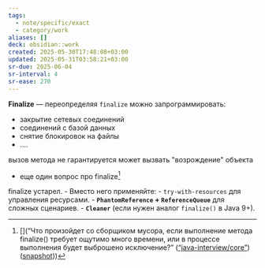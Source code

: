 ```yaml
---
tags:
  - note/specific/exact
  - category/work
aliases: []
deck: obsidian::work
created: 2025-05-30T17:48:08+03:00
updated: 2025-05-31T03:58:21+03:00
sr-due: 2025-06-04
sr-interval: 4
sr-ease: 270
---
```


**Finalize**
—
переопределяя `finalize` можно запрограммировать:
- закрытие сетевых соединений
- соединений с базой данных
- снятие блокировок на файлы
- ....

вызов метода не гарантируется
может вызвать "возрождение" объекта

- еще один вопрос про finalize[^1]

finalize устарел. - Вместо него применяйте:
    - `try-with-resources` для управления ресурсами.
    - **`PhantomReference` + `ReferenceQueue`** для сложных сценариев.
    - **`Cleaner`** (если нужен аналог `finalize()` в Java 9+).

[^1]: [](“Что произойдет со сборщиком мусора, если выполнение метода finalize() требует ощутимо много времени, или в процессе выполнения будет выброшено исключение?” ([“java-interview/core”](zotero://select/library/items/T3X9ZD57)) ([snapshot](zotero://open-pdf/library/items/2GAN5TQF?sel=div%3Anth-child(263)%20%3E%20h2&annotation=47TWDNVP)))

